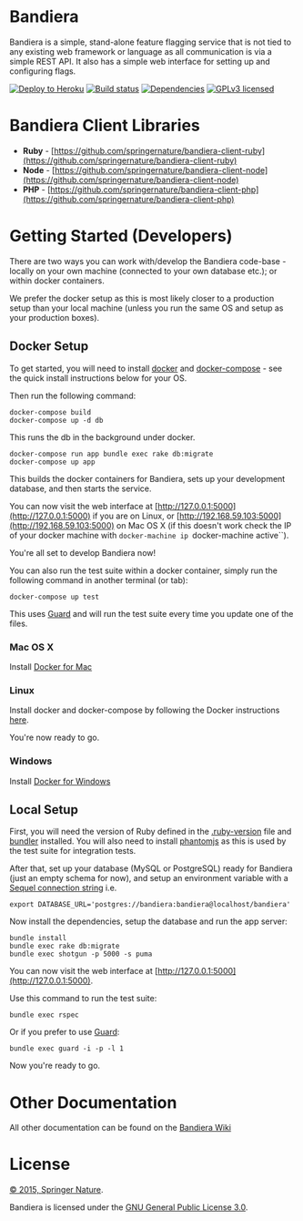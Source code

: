 # Bandiera

Bandiera is a simple, stand-alone feature flagging service that is not tied to
any existing web framework or language as all communication is via a simple
REST API.  It also has a simple web interface for setting up and configuring
flags.

[![Deploy to Heroku](https://www.herokucdn.com/deploy/button.png)](https://heroku.com/deploy)
[![Build status][shield-build]][info-build]
[![Dependencies][shield-dependencies]][info-dependencies]
[![GPLv3 licensed][shield-license]][info-license]

# Bandiera Client Libraries

* **Ruby** - [https://github.com/springernature/bandiera-client-ruby](https://github.com/springernature/bandiera-client-ruby)
* **Node** - [https://github.com/springernature/bandiera-client-node](https://github.com/springernature/bandiera-client-node)
* **PHP** - [https://github.com/springernature/bandiera-client-php](https://github.com/springernature/bandiera-client-php)

# Getting Started (Developers)

There are two ways you can work with/develop the Bandiera code-base - locally
on your own machine (connected to your own database etc.); or within docker
containers.

We prefer the docker setup as this is most likely closer to a production setup
than your local machine (unless you run the same OS and setup as your
production boxes).

## Docker Setup

To get started, you will need to install [docker](https://www.docker.com/) and
[docker-compose](https://docs.docker.com/compose/) - see the quick install instructions below for your
OS.

Then run the following command:

```
docker-compose build
docker-compose up -d db
```

This runs the db in the background under docker.

```
docker-compose run app bundle exec rake db:migrate
docker-compose up app
```

This builds the docker containers for Bandiera, sets up your development
database, and then starts the service.

You can now visit the web interface at
[http://127.0.0.1:5000](http://127.0.0.1:5000) if you are on Linux, or
[http://192.168.59.103:5000](http://192.168.59.103:5000) on Mac OS X (if this
doesn't work check the IP of your docker machine with `docker-machine ip `docker-machine active``).

You're all set to develop Bandiera now!

You can also run the test suite within a docker container, simply run the
following command in another terminal (or tab):

```
docker-compose up test
```

This uses [Guard](https://github.com/guard/guard) and will run the test suite
every time you update one of the files.

### Mac OS X

Install [Docker for Mac](https://www.docker.com/docker-mac)

### Linux

Install docker and docker-compose by following the Docker instructions
[here](https://docs.docker.com/installation/#installation).

You're now ready to go.

### Windows

Install [Docker for Windows](https://www.docker.com/docker-windows)

## Local Setup

First, you will need the version of Ruby defined in the
[.ruby-version](.ruby-version) file and [bundler](http://bundler.io/)
installed.  You will also need to install [phantomjs](http://phantomjs.org/) as
this is used by the test suite for integration tests.

After that, set up your database (MySQL or PostgreSQL) ready for
Bandiera (just an empty schema for now), and setup an environment variable
with a [Sequel connection
string](http://sequel.jeremyevans.net/rdoc/files/doc/opening_databases_rdoc.html)
i.e.

```
export DATABASE_URL='postgres://bandiera:bandiera@localhost/bandiera'
```

Now install the dependencies, setup the database and run the app server:

```
bundle install
bundle exec rake db:migrate
bundle exec shotgun -p 5000 -s puma
```

You can now visit the web interface at
[http://127.0.0.1:5000](http://127.0.0.1:5000).

Use this command to run the test suite:

```
bundle exec rspec
```

Or if you prefer to use [Guard](https://github.com/guard/guard):

```
bundle exec guard -i -p -l 1
```

Now you're ready to go.

# Other Documentation

All other documentation can be found on the [Bandiera Wiki](https://github.com/springernature/bandiera/wiki)

# License

[&copy; 2015, Springer Nature](LICENSE.txt).

Bandiera is licensed under the [GNU General Public License 3.0][gpl].

[gpl]: http://www.gnu.org/licenses/gpl-3.0.html
[info-license]: LICENSE
[info-build]: https://travis-ci.org/springernature/bandiera
[info-dependencies]: https://gemnasium.com/springernature/bandiera
[shield-license]: https://img.shields.io/badge/license-GPLv3-blue.svg
[shield-build]: https://img.shields.io/travis/springernature/bandiera/master.svg
[shield-dependencies]: https://img.shields.io/gemnasium/springernature/bandiera.svg
